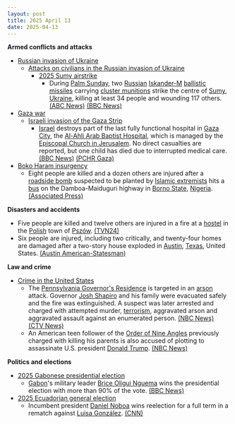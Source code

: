 ```yaml
---
layout: post
title: 2025 April 13
date: 2025-04-13
---
```



**Armed conflicts and attacks**

* [Russian invasion of Ukraine](https://en.wikipedia.org/wiki/Russian_invasion_of_Ukraine "Russian invasion of Ukraine")
  + [Attacks on civilians in the Russian invasion of Ukraine](https://en.wikipedia.org/wiki/Attacks_on_civilians_in_the_Russian_invasion_of_Ukraine "Attacks on civilians in the Russian invasion of Ukraine")
    - [2025 Sumy airstrike](https://en.wikipedia.org/wiki/2025_Sumy_airstrike "2025 Sumy airstrike")
      * During [Palm Sunday](https://en.wikipedia.org/wiki/Palm_Sunday "Palm Sunday"), two [Russian](https://en.wikipedia.org/wiki/Russian_Armed_Forces "Russian Armed Forces") [Iskander-M](https://en.wikipedia.org/wiki/9K720_Iskander "9K720 Iskander") [ballistic missiles](https://en.wikipedia.org/wiki/Ballistic_missile "Ballistic missile") carrying [cluster munitions](https://en.wikipedia.org/wiki/Cluster_munition "Cluster munition") strike the centre of [Sumy](https://en.wikipedia.org/wiki/Sumy "Sumy"), [Ukraine](https://en.wikipedia.org/wiki/Ukraine "Ukraine"), killing at least 34 people and wounding 117 others. [(ABC News)](https://abcnews.go.com/International/russian-missile-strike-ukraines-sumy-kills-mayor/story?id=120759230) [(BBC News)](https://www.bbc.co.uk/news/live/cd02zgrd3nnt)
* [Gaza war](https://en.wikipedia.org/wiki/Gaza_war "Gaza war")
  + [Israeli invasion of the Gaza Strip](https://en.wikipedia.org/wiki/Israeli_invasion_of_the_Gaza_Strip "Israeli invasion of the Gaza Strip")
    - [Israel](https://en.wikipedia.org/wiki/Israel "Israel") destroys part of the last fully functional hospital in [Gaza City](https://en.wikipedia.org/wiki/Gaza_City "Gaza City"), the [Al-Ahli Arab Baptist Hospital](https://en.wikipedia.org/wiki/Al-Ahli_Arab_Hospital "Al-Ahli Arab Hospital"), which is managed by the [Episcopal Church in Jerusalem](https://en.wikipedia.org/wiki/Episcopal_Church_in_Jerusalem_and_the_Middle_East "Episcopal Church in Jerusalem and the Middle East"). No direct casualties are reported, but one child has died due to interrupted medical care. [(BBC News)](https://www.bbc.com/news/articles/cjr7l123zy5o) [(PCHR Gaza)](https://pchrgaza.org/israel-bombs-gazas-baptist-hospital-putting-it-out-of-service-and-leaving-nearly-one-million-palestinians-with-no-lifesaving-healthcare-services)
* [Boko Haram insurgency](https://en.wikipedia.org/wiki/Boko_Haram_insurgency "Boko Haram insurgency")
  + Eight people are killed and a dozen others are injured after a [roadside bomb](https://en.wikipedia.org/wiki/Improvised_explosive_device "Improvised explosive device") suspected to be planted by [Islamic extremists](https://en.wikipedia.org/wiki/Islamic_extremism "Islamic extremism") hits a [bus](https://en.wikipedia.org/wiki/Bus "Bus") on the Damboa-Maiduguri highway in [Borno State](https://en.wikipedia.org/wiki/Borno_State "Borno State"), [Nigeria](https://en.wikipedia.org/wiki/Nigeria "Nigeria"). [(Associated Press)](https://apnews.com/article/10a769e94ab3c0b475e09f20ccd0742c)

**Disasters and accidents**

* Five people are killed and twelve others are injured in a fire at a [hostel](https://en.wikipedia.org/wiki/Hostel "Hostel") in the [Polish](https://en.wikipedia.org/wiki/Poland "Poland") town of [Pszów](https://en.wikipedia.org/wiki/Psz%C3%B3w "Pszów"). [(TVN24)](https://tvn24.pl/polska/pszow-pozar-hotelu-piec-osob-nie-zyje-st8409121)
* Six people are injured, including two critically, and twenty-four homes are damaged after a two-story house exploded in [Austin](https://en.wikipedia.org/wiki/Austin%2C_Texas "Austin, Texas"), [Texas](https://en.wikipedia.org/wiki/Texas "Texas"), United States. [(Austin American-Statesman)](https://www.statesman.com/story/news/local/2025/04/13/house-explodes-in-northwest-austin-mc-neil-road-us-183-police-say/83071996007/)

**Law and crime**

* [Crime in the United States](https://en.wikipedia.org/wiki/Crime_in_the_United_States "Crime in the United States")
  + The [Pennsylvania Governor's Residence](https://en.wikipedia.org/wiki/Pennsylvania_Governor%27s_Residence "Pennsylvania Governor's Residence") is targeted in an [arson](https://en.wikipedia.org/wiki/Arson "Arson") attack. Governor [Josh Shapiro](https://en.wikipedia.org/wiki/Josh_Shapiro "Josh Shapiro") and his family were evacuated safely and the fire was extinguished. A suspect was later arrested and charged with attempted murder, [terrorism](https://en.wikipedia.org/wiki/Terrorism "Terrorism"), aggravated arson and aggravated assault against an enumerated person. [(NBC News)](https://www.nbcnews.com/news/us-news/gov-josh-shapiro-residence-arson-investigation-rcna201044) [(CTV News)](https://www.ctvnews.ca/world/article/police-someone-set-fire-to-pennsylvania-governors-residence-no-one-was-injured/)
  + An American teen follower of the [Order of Nine Angles](https://en.wikipedia.org/wiki/Order_of_Nine_Angles "Order of Nine Angles") previously charged with killing his parents is also accused of plotting to assassinate U.S. president [Donald Trump](https://en.wikipedia.org/wiki/Donald_Trump "Donald Trump"). [(NBC News)](https://www.nbcnews.com/news/us-news/teen-charged-killing-parents-planned-assassinate-trump-rcna201054)

**Politics and elections**

* [2025 Gabonese presidential election](https://en.wikipedia.org/wiki/2025_Gabonese_presidential_election "2025 Gabonese presidential election")
  + [Gabon](https://en.wikipedia.org/wiki/Gabon "Gabon")'s military leader [Brice Oligui Nguema](https://en.wikipedia.org/wiki/Brice_Oligui_Nguema "Brice Oligui Nguema") wins the presidential election with more than 90% of the vote. [(BBC News)](https://www.bbc.com/news/articles/cp31kxg35dro)
* [2025 Ecuadorian general election](https://en.wikipedia.org/wiki/2025_Ecuadorian_general_election "2025 Ecuadorian general election")
  + Incumbent president [Daniel Noboa](https://en.wikipedia.org/wiki/Daniel_Noboa "Daniel Noboa") wins reelection for a full term in a rematch against [Luisa González](https://en.wikipedia.org/wiki/Luisa_Gonz%C3%A1lez "Luisa González"). [(CNN)](https://edition.cnn.com/2025/04/13/americas/ecuador-vote-noboa-gonzalez-latam-intl/index.html)
